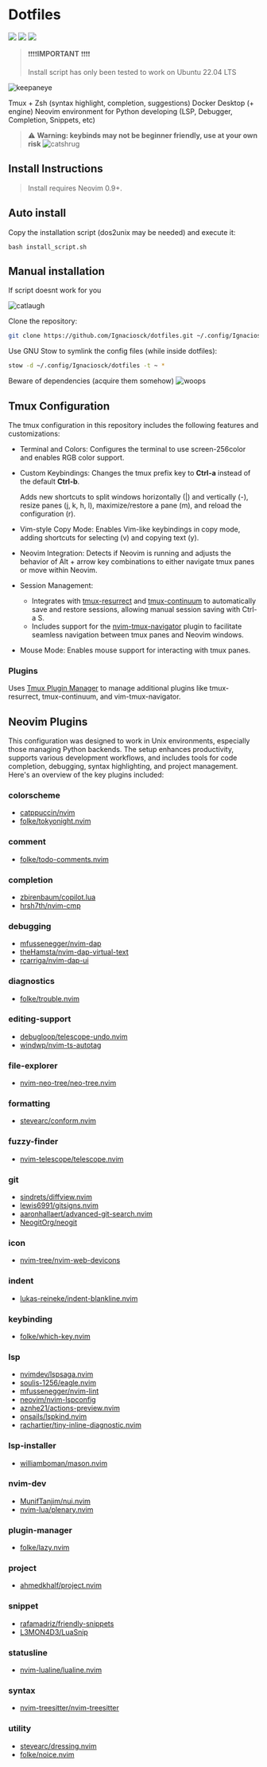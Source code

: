 # Dotfiles

<a href="https://dotfyle.com/Ignaciosck/dotfiles-nvim-config"><img src="https://dotfyle.com/Ignaciosck/dotfiles-nvim-config/badges/plugins?style=for-the-badge" /></a>
<a href="https://dotfyle.com/Ignaciosck/dotfiles-nvim-config"><img src="https://dotfyle.com/Ignaciosck/dotfiles-nvim-config/badges/leaderkey?style=for-the-badge" /></a>
<a href="https://dotfyle.com/Ignaciosck/dotfiles-nvim-config"><img src="https://dotfyle.com/Ignaciosck/dotfiles-nvim-config/badges/plugin-manager?style=for-the-badge" /></a>

>❗❗❗❗**IMPORTANT** ❗❗❗❗
>
> Install script has only been tested to work on Ubuntu 22.04 LTS

![keepaneye](https://i.imgur.com/E8pUviC.png)



Tmux + Zsh (syntax highlight, completion, suggestions)
Docker Desktop (+ engine)
Neovim environment for Python developing (LSP, Debugger, Completion, Snippets, etc)

>⚠️ **Warning: keybinds may not be beginner friendly, use at your own risk**
>![catshrug](https://i.imgur.com/qZjqx8T.png)

## Install Instructions

 > Install requires Neovim 0.9+.
## Auto install
Copy the installation script (dos2unix may be needed) and execute it:
```
bash install_script.sh
```

## Manual installation
If script doesnt work for you

![catlaugh](https://i.imgur.com/FiDkB7A.png)

Clone the repository:

```sh
git clone https://github.com/Ignaciosck/dotfiles.git ~/.config/Ignaciosck/dotfiles
```

Use GNU Stow to symlink the config files (while inside dotfiles):

```sh
stow -d ~/.config/Ignaciosck/dotfiles -t ~ *
```

Beware of dependencies (acquire them somehow) ![woops](https://i.imgur.com/sALoaW8.png)
## Tmux Configuration
The tmux configuration in this repository includes the following features and customizations:

* Terminal and Colors: Configures the terminal to use screen-256color and enables RGB color support.
* Custom Keybindings: Changes the tmux prefix key to **Ctrl-a** instead of the default **Ctrl-b**. 
    
    Adds new shortcuts to split windows horizontally (|) and vertically (-), resize panes (j, k, h, l), maximize/restore a pane (m), and reload the configuration (r).
* Vim-style Copy Mode: Enables Vim-like keybindings in copy mode, adding shortcuts for selecting (v) and copying text (y).
* Neovim Integration: Detects if Neovim is running and adjusts the behavior of Alt + arrow key combinations to either navigate tmux panes or move within Neovim.
* Session Management:
    * Integrates with [tmux-resurrect](https://github.com/tmux-plugins/tmux-resurrect) and [tmux-continuum](https://github.com/tmux-plugins/tmux-continuum) to automatically save and restore sessions, allowing manual session saving with Ctrl-a S.
    * Includes support for the [nvim-tmux-navigator](https://github.com/alexghergh/nvim-tmux-navigation) plugin to facilitate seamless navigation between tmux panes and Neovim windows.
* Mouse Mode: Enables mouse support for interacting with tmux panes.
### Plugins
 Uses [Tmux Plugin Manager](https://github.com/tmux-plugins/tpm) to manage additional plugins like tmux-resurrect, tmux-continuum, and vim-tmux-navigator.

## Neovim Plugins
This configuration was designed to work in Unix environments, especially those managing Python backends. The setup enhances productivity, supports various development workflows, and includes tools for code completion, debugging, syntax highlighting, and project management. Here's an overview of the key plugins included:
### colorscheme

+ [catppuccin/nvim](https://dotfyle.com/plugins/catppuccin/nvim)
+ [folke/tokyonight.nvim](https://dotfyle.com/plugins/folke/tokyonight.nvim)
### comment

+ [folke/todo-comments.nvim](https://dotfyle.com/plugins/folke/todo-comments.nvim)
### completion

+ [zbirenbaum/copilot.lua](https://dotfyle.com/plugins/zbirenbaum/copilot.lua)
+ [hrsh7th/nvim-cmp](https://dotfyle.com/plugins/hrsh7th/nvim-cmp)
### debugging

+ [mfussenegger/nvim-dap](https://dotfyle.com/plugins/mfussenegger/nvim-dap)
+ [theHamsta/nvim-dap-virtual-text](https://dotfyle.com/plugins/theHamsta/nvim-dap-virtual-text)
+ [rcarriga/nvim-dap-ui](https://dotfyle.com/plugins/rcarriga/nvim-dap-ui)
### diagnostics

+ [folke/trouble.nvim](https://dotfyle.com/plugins/folke/trouble.nvim)
### editing-support

+ [debugloop/telescope-undo.nvim](https://dotfyle.com/plugins/debugloop/telescope-undo.nvim)
+ [windwp/nvim-ts-autotag](https://dotfyle.com/plugins/windwp/nvim-ts-autotag)
### file-explorer

+ [nvim-neo-tree/neo-tree.nvim](https://dotfyle.com/plugins/nvim-neo-tree/neo-tree.nvim)
### formatting

+ [stevearc/conform.nvim](https://dotfyle.com/plugins/stevearc/conform.nvim)
### fuzzy-finder

+ [nvim-telescope/telescope.nvim](https://dotfyle.com/plugins/nvim-telescope/telescope.nvim)
### git

+ [sindrets/diffview.nvim](https://dotfyle.com/plugins/sindrets/diffview.nvim)
+ [lewis6991/gitsigns.nvim](https://dotfyle.com/plugins/lewis6991/gitsigns.nvim)
+ [aaronhallaert/advanced-git-search.nvim](https://dotfyle.com/plugins/aaronhallaert/advanced-git-search.nvim)
+ [NeogitOrg/neogit](https://dotfyle.com/plugins/NeogitOrg/neogit)
### icon

+ [nvim-tree/nvim-web-devicons](https://dotfyle.com/plugins/nvim-tree/nvim-web-devicons)
### indent

+ [lukas-reineke/indent-blankline.nvim](https://dotfyle.com/plugins/lukas-reineke/indent-blankline.nvim)
### keybinding

+ [folke/which-key.nvim](https://dotfyle.com/plugins/folke/which-key.nvim)
### lsp

+ [nvimdev/lspsaga.nvim](https://dotfyle.com/plugins/nvimdev/lspsaga.nvim)
+ [soulis-1256/eagle.nvim](https://dotfyle.com/plugins/soulis-1256/eagle.nvim)
+ [mfussenegger/nvim-lint](https://dotfyle.com/plugins/mfussenegger/nvim-lint)
+ [neovim/nvim-lspconfig](https://dotfyle.com/plugins/neovim/nvim-lspconfig)
+ [aznhe21/actions-preview.nvim](https://dotfyle.com/plugins/aznhe21/actions-preview.nvim)
+ [onsails/lspkind.nvim](https://dotfyle.com/plugins/onsails/lspkind.nvim)
+ [rachartier/tiny-inline-diagnostic.nvim](https://dotfyle.com/plugins/rachartier/tiny-inline-diagnostic.nvim)
### lsp-installer

+ [williamboman/mason.nvim](https://dotfyle.com/plugins/williamboman/mason.nvim)
### nvim-dev

+ [MunifTanjim/nui.nvim](https://dotfyle.com/plugins/MunifTanjim/nui.nvim)
+ [nvim-lua/plenary.nvim](https://dotfyle.com/plugins/nvim-lua/plenary.nvim)
### plugin-manager

+ [folke/lazy.nvim](https://dotfyle.com/plugins/folke/lazy.nvim)
### project

+ [ahmedkhalf/project.nvim](https://dotfyle.com/plugins/ahmedkhalf/project.nvim)
### snippet

+ [rafamadriz/friendly-snippets](https://dotfyle.com/plugins/rafamadriz/friendly-snippets)
+ [L3MON4D3/LuaSnip](https://dotfyle.com/plugins/L3MON4D3/LuaSnip)
### statusline

+ [nvim-lualine/lualine.nvim](https://dotfyle.com/plugins/nvim-lualine/lualine.nvim)
### syntax

+ [nvim-treesitter/nvim-treesitter](https://dotfyle.com/plugins/nvim-treesitter/nvim-treesitter)
### utility

+ [stevearc/dressing.nvim](https://dotfyle.com/plugins/stevearc/dressing.nvim)
+ [folke/noice.nvim](https://dotfyle.com/plugins/folke/noice.nvim)
